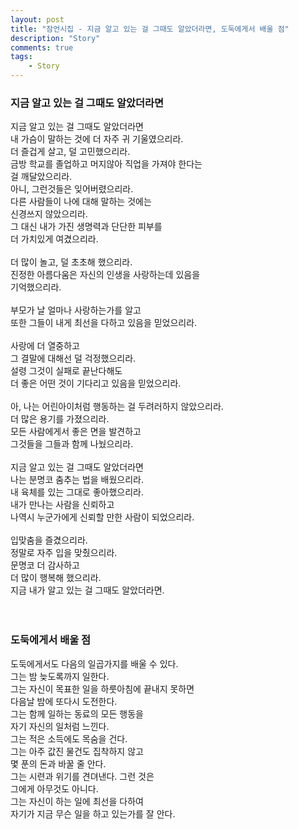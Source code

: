 ```yaml
---
layout: post
title: "잠언시집 - 지금 알고 있는 걸 그때도 알았더라면, 도둑에게서 배울 점"
description: "Story"
comments: true
tags:
    - Story
---
```


### 지금 알고 있는 걸 그때도 알았더라면

​지금 알고 있는 걸 그때도 알았더라면 <br />
내 가슴이 말하는 것에 더 자주 귀 기울였으리라. <br />
더 즐겁게 살고, 덜 고민했으리라. <br />
금방 학교를 졸업하고 머지않아 직업을 가져야 한다는 <br />
걸 깨달았으리라. <br />
아니, 그런것들은 잊어버렸으리라. <br />
다른 사람들이 나에 대해 말하는 것에는 <br />
신경쓰지 않았으리라. <br /> 
그 대신 내가 가진 생명력과 단단한 피부를 <br />
더 가치있게 여겼으리라. <br />
​<br />
더 많이 놀고, 덜 초초해 했으리라. <br />
진정한 아름다움은 자신의 인생을 사랑하는데 있음을 <br />
기억했으리라. <br />
​<br /> 
부모가 날 얼마나 사랑하는가를 알고 <br />
또한 그들이 내게 최선을 다하고 있음을 믿었으리라. <br />
​<br />
사랑에 더 열중하고 <br />
그 결말에 대해선 덜 걱정했으리라. <br />
설령 그것이 실패로 끝난다해도 <br />
더 좋은 어떤 것이 기다리고 있음을 믿었으리라. <br />
​<br />
아, 나는 어린아이처럼 행동하는 걸 두려러하지 않았으리라. <br />
더 많은 용기를 가졌으리라. <br />
모든 사람에게서 좋은 면을 발견하고 <br />
그것들을 그들과 함께 나눴으리라. <br />
​<br />
지금 알고 있는 걸 그때도 알았더라면 <br />
나는 분명코 춤추는 법을 배웠으리라. <br />
내 육체를 있는 그대로 좋아했으리라. <br />
내가 만나는 사람을 신뢰하고 <br />
나역시 누군가에게 신뢰할 만한 사람이 되었으리라. <br />
​<br />
입맞춤을 즐겼으리라. <br />
정말로 자주 입을 맞췄으리라. <br />
문명코 더 감사하고<br />
더 많이 행복해 했으리라.<br />
지금 내가 알고 있는 걸 그때도 알았더라면.<br />
​<br />
​
### 도둑에게서 배울 점

도둑에게서도 다음의 일곱가지를 배울 수 있다. <br />
그는 밤 늦도록까지 일한다. <br />
그는 자신이 목표한 일을 하룻아침에 끝내지 못하면 <br />
다음날 밤에 또다시 도전한다. <br />
그는 함께 일하는 동료의 모든 행동을 <br />
자기 자신의 일처럼 느낀다. <br />
그는 적은 소득에도 목숨을 건다. <br />
그는 아주 값진 물건도 집착하지 않고 <br />
몇 푼의 돈과 바꿀 줄 안다. <br />
그는 시련과 위기를 견뎌낸다. 그런 것은 <br />
그에게 아무것도 아니다. <br />
그는 자신이 하는 일에 최선을 다하여 <br />
자기가 지금 무슨 일을 하고 있는가를 잘 안다. <br />
